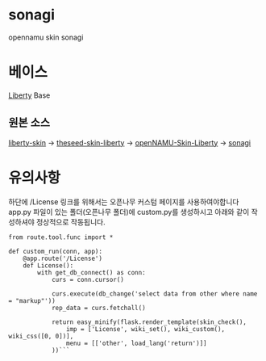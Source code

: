 # sonagi
opennamu skin sonagi

# 베이스
[Liberty](https://librewiki.net/wiki/%EB%A6%AC%EB%B8%8C%EB%A0%88_%EC%9C%84%ED%82%A4:%ED%98%84%EA%B4%80) Base

## 원본 소스
[liberty-skin](https://github.com/librewiki/liberty-skin) → [theseed-skin-liberty](https://github.com/namu-theseed/theseed-skin-liberty) → [openNAMU-Skin-Liberty](https://github.com/openNAMU/openNAMU-Skin-Liberty) → [sonagi](https://github.com/Team-YuJa/sonagi/tree/main)

# 유의사항
하단에 /License 링크를 위해서는 오픈나무 커스텀 페이지를 사용하여야합니다 
app.py 파일이 있는 폴더(오픈나무 폴더)에 custom.py를 생성하시고 아래와 같이 작성하셔야 정상적으로 작동됩니다.
```
from route.tool.func import *

def custom_run(conn, app):
    @app.route('/License')
    def License():
        with get_db_connect() as conn:
            curs = conn.cursor()

            curs.execute(db_change('select data from other where name = "markup"'))
            rep_data = curs.fetchall()
            
            return easy_minify(flask.render_template(skin_check(),
                imp = ['License', wiki_set(), wiki_custom(), wiki_css([0, 0])],
                menu = [['other', load_lang('return')]]
            ))```
